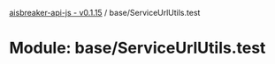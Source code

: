[aisbreaker-api-js - v0.1.15](../README.md) / base/ServiceUrlUtils.test

# Module: base/ServiceUrlUtils.test

